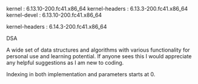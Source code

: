 kernel         : 6.13.10-200.fc41.x86_64
kernel-headers : 6.13.3-200.fc41.x86_64
kernel-devel   : 6.13.10-200.fc41.x86_64

kernel-headers : 6.14.3-200.fc41.x86_64

DSA

A wide set of data structures and algorithms with various functionality for personal use and learning potential.
If anyone sees this I would appreciate any helpful suggestions as I am new to coding.

Indexing in both implementation and parameters starts at 0.

